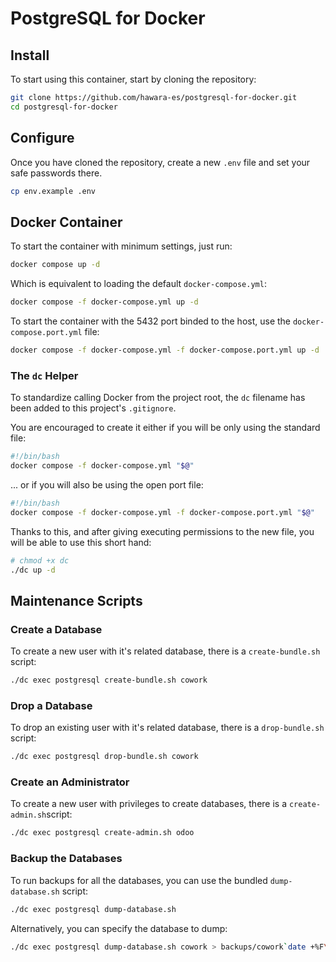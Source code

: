 # PostgreSQL for Docker

## Install

To start using this container, start by cloning the repository:

```bash
git clone https://github.com/hawara-es/postgresql-for-docker.git
cd postgresql-for-docker
```

## Configure

Once you have cloned the repository, create a new `.env` file and set your safe passwords there.

```bash
cp env.example .env
```

## Docker Container

To start the container with minimum settings, just run:

```bash
docker compose up -d
```

Which is equivalent to loading the default `docker-compose.yml`:

```bash
docker compose -f docker-compose.yml up -d
```

To start the container with the 5432 port binded to the host, use the `docker-compose.port.yml` file:

```bash
docker compose -f docker-compose.yml -f docker-compose.port.yml up -d
```

### The `dc` Helper

To standardize calling Docker from the project root, the `dc` filename has been added to this project's `.gitignore`.

You are encouraged to create it either if you will be only using the standard file:

```bash
#!/bin/bash
docker compose -f docker-compose.yml "$@"
```

... or if you will also be using the open port file:

```bash
#!/bin/bash
docker compose -f docker-compose.yml -f docker-compose.port.yml "$@"
```

Thanks to this, and after giving executing permissions to the new file, you will be able to use this short hand:

```bash
# chmod +x dc
./dc up -d
```

## Maintenance Scripts

### Create a Database

To create a new user with it's related database, there is a `create-bundle.sh` script:

```bash
./dc exec postgresql create-bundle.sh cowork
```

### Drop a Database

To drop an existing user with it's related database, there is a `drop-bundle.sh` script:

```bash
./dc exec postgresql drop-bundle.sh cowork
```

### Create an Administrator

To create a new user with privileges to create databases, there is a `create-admin.sh`script:

```bash
./dc exec postgresql create-admin.sh odoo
```

### Backup the Databases

To run backups for all the databases, you can use the bundled `dump-database.sh` script:

```bash
./dc exec postgresql dump-database.sh
```

Alternatively, you can specify the database to dump:

```bash
./dc exec postgresql dump-database.sh cowork > backups/cowork`date +%F\T%T\Z`.sql
```
